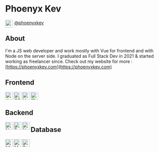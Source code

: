 # Phoenyx Kev

<!--
**phoenyxKev/phoenyxKev** is a ✨ _special_ ✨ repository because its `README.md` (this file) appears on your GitHub profile.

Here are some ideas to get you started:

- 🔭 I’m currently working on ...
- 🌱 I’m currently learning ...
- 👯 I’m looking to collaborate on ...
- 🤔 I’m looking for help with ...
- 💬 Ask me about ...
- 📫 How to reach me: ...
- 😄 Pronouns: ...
- ⚡ Fun fact: ...
-->

<img height="24px" align="left" src="https://cdn.jsdelivr.net/gh/devicons/devicon/icons/twitter/twitter-original.svg" style="padding-right:2px; vertical-align:middle"/>[@phoenyxkev](https://twitter.com/phoenyxKev)

## About

I'm a JS web developer and work mostly with Vue for frontend and with Node on the server side. I graduated as Full Stack Dev in 2021 & started working as freelancer since. Check out my website for more : [https://phoenyxkev.com](https://phoenyxkev.com)

## Frontend

<img height="24px" src="https://cdn.jsdelivr.net/gh/devicons/devicon/icons/javascript/javascript-original.svg" alt="JavaScript" align="left" title="JavaScript" />
<img height="24px" src="https://cdn.jsdelivr.net/gh/devicons/devicon/icons/css3/css3-plain.svg" alt="CSS" align="left" title="CSS" />
<img height="24px" src="https://cdn.jsdelivr.net/gh/devicons/devicon/icons/vuejs/vuejs-original.svg" alt="Vue" align="left" title="Vue" />
<img height="24px" src="https://cdn.jsdelivr.net/gh/devicons/devicon/icons/eleventy/eleventy-original.svg" alt="11ty" align="Eleventy" />

## Backend

<img height="24px" src="https://cdn.jsdelivr.net/gh/devicons/devicon/icons/nodejs/nodejs-original.svg" alt="Node" align="left" title="Node" />
<img height="24px" src="https://cdn.jsdelivr.net/gh/devicons/devicon/icons/expressjs/expressjs-original.svg" alt="ExpressJS" align="left" title="ExpressJS" />
<img height="24px" src="https://cdn.jsdelivr.net/gh/devicons/devicon/icons/nuxtjs/nuxtjs-original.svg" alt="Nuxt3" align="left" title="Nuxt3" />

## Database

<img height="24px" src="https://cdn.jsdelivr.net/gh/devicons/devicon/icons/mongodb/mongodb-original.svg" alt="MongoDB" align="left" title="MongoDB" />
<img height="24px" src="https://cdn.jsdelivr.net/gh/devicons/devicon/icons/mysql/mysql-original.svg" alt="MySQL" align="left" title="MySQL" />
<img height="24px" src="https://cdn.jsdelivr.net/gh/devicons/devicon/icons/postgresql/postgresql-original.svg" align="left" title="PostgreSQL" />  
